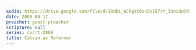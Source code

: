 ```yaml
---
audio: https://drive.google.com/file/d/1RdDi_WJRgzC6snZx157rY_IUn1dwR97y/view
date: 2009-04-17
preacher: guest-preacher
scripture: null
series: cvcrt-2009
title: Calvin as Reformer
---
```

